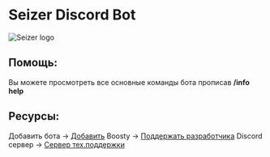 # Seizer Discord Bot
![Seizer logo](https://cdn.discordapp.com/avatars/1013130193923211314/ef1f25982d2ead7bb5f407d202f5239d.png)
## Помощь:
 Вы можете просмотреть все основные команды бота прописав **/info help**
## Ресурсы:
Добавить бота -> [Добавить](https://discord.com/api/oauth2/authorize?client_id=1013130193923211314&permissions=8&scope=bot%20applications.commands)
Boosty -> [Поддержать разработчика](https://boosty.to/sanekds/purchase/902211?ssource=DIRECT&share=subscription_link)
Discord сервер -> [Сервер тех.поддержки](https://discord.gg/KUe5jGNbJ9)
